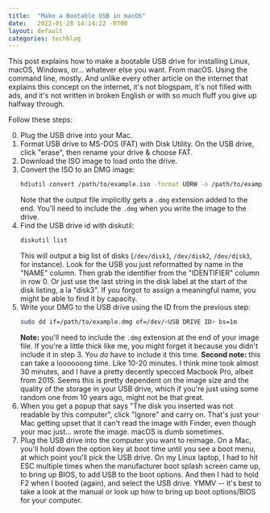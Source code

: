 ```yaml
---
title:  "Make a Bootable USB in macOS"
date:   2022-01-28 14:14:22 -0700
layout: default
categories: techblog
---
```


This post explains how to make a bootable USB drive for installing Linux, macOS, Windows, or... whatever else you want. From macOS. Using the command line, mostly. And unlike every other article on the internet that explains this
concept on the internet, it's not blogspam, it's not filled with ads, and it's not written in broken English or with so much fluff you give up halfway through.

<!-- readmore -->

Follow these steps:

0. Plug the USB drive into your Mac.
1. Format USB drive to MS-DOS (FAT) with Disk Utility. On the USB drive,
   click "erase", then rename your drive & choose FAT.
2. Download the ISO image to load onto the drive.
3. Convert the ISO to an DMG image:
   ```zsh
   hdiutil convert /path/to/example.iso -format UDRW -o /path/to/example
   ```
   Note that the output file implicitly gets a `.dmg` extension added to the end. You'll need to include the `.dmg` when you write the image to the drive.
4. Find the USB drive id with diskutil:
   ```zsh
   diskutil list
   ```
   This will output a big list of disks (`/dev/disk1`, `/dev/disk2`, `/dev/disk3`, for instance). Look for the USB you just reformatted by name in the "NAME" column. Then grab the identifier from the "IDENTIFIER" column in row 0. Or just use the last string in the disk label at the start of the disk listing, a la "disk3". If you forgot to assign a meaningful name, you might be able to find it by capacity.
5. Write your DMG to the USB drive using the ID from the previous step:
   ```zsh
   sudo dd if=/path/to/example.dmg of=/dev/<USB DRIVE ID> bs=1m
   ```
   **Note:** you'll need to include the `.dmg` extension at the end of your image file. If you're a little thick like me, you might forget it because you didn't include it in step 3. You *do* have to include it this time.
   **Second note:** this can take a loooooong time. Like 10-20 minutes. I think mine took almost 30 minutes, and I have a pretty decently specced Macbook Pro, albeit from 2015. Seems this is pretty dependent on the image size and the quality of the storage in your USB drive, which if you're just using some random one from 10 years ago, might not be that great.
6. When you get a popup that says "The disk you inserted was not readable by
   this computer", click "Ignore" and carry on. That's just your Mac getting
   upset that it can't read the image with Finder, even though your mac just...
   wrote the image. macOS is dumb sometimes.
7. Plug the USB drive into the computer you want to reimage. On a Mac, you'll
   hold down the option key at boot time until you see a boot menu, at which
   point you'll pick the USB drive. On my Linux laptop, I had to hit ESC
   multiple times when the manufacturer boot splash screen came up, to bring up
   BIOS, to add USB to the boot options. And then I had to hold F2 when I
   booted (again), and select the USB drive. YMMV -- it's best to take a look
   at the manual or look up how to bring up boot options/BIOS for your computer.